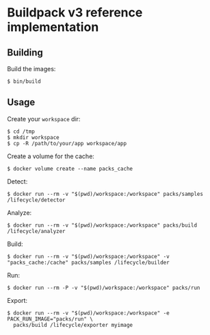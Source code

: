 # Buildpack v3 reference implementation

## Building

Build the images:

```sh-session
$ bin/build
```

## Usage

Create your `workspace` dir:

```sh-session
$ cd /tmp
$ mkdir workspace
$ cp -R /path/to/your/app workspace/app
```

Create a volume for the cache:

```sh-session
$ docker volume create --name packs_cache
```

Detect:

```sh-session
$ docker run --rm -v "$(pwd)/workspace:/workspace" packs/samples /lifecycle/detector
```

Analyze:

```sh-session
$ docker run --rm -v "$(pwd)/workspace:/workspace" packs/build /lifecycle/analyzer
```

Build:

```sh-session
$ docker run --rm -v "$(pwd)/workspace:/workspace" -v "packs_cache:/cache" packs/samples /lifecycle/builder
```

Run:

```sh-session
$ docker run --rm -P -v "$(pwd)/workspace:/workspace" packs/run
```

Export:

```sh-session
$ docker run --rm -v "$(pwd)/workspace:/workspace" -e PACK_RUN_IMAGE="packs/run" \
  packs/build /lifecycle/exporter myimage
```